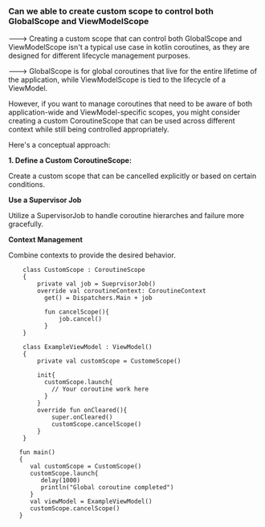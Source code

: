 ### Can we able to create custom scope to control both GlobalScope and ViewModelScope

---> Creating a custom scope that can control both GlobalScope and ViewModelScope isn't a typical use case in kotlin coroutines, as they are designed for different lifecycle management purposes. 

---> GlobalScope is for global coroutines that live for the entire lifetime of the application, while ViewModelScope is tied to the lifecycle of a ViewModel.

However, if you want to manage coroutines that need to be aware of both application-wide and ViewModel-specific scopes, you might consider creating a custom CoroutineScope that can be used across different context while still being controlled appropriately.

Here's a conceptual approach:

**1. Define a Custom CoroutineScope:**

   Create a custom scope that can be cancelled explicitly or based on certain conditions.

**Use a Supervisor Job**     

  Utilize a SupervisorJob to handle coroutine hierarches and failure more gracefully.

**Context Management**

  Combine contexts to provide the desired behavior.


        class CustomScope : CoroutineScope
        {
            private val job = SueprvisorJob()
            override val coroutineContext: CoroutineContext
              get() = Dispatchers.Main + job

              fun cancelScope(){
                  job.cancel()
              }
        }

        class ExampleViewModel : ViewModel()
        {
            private val customScope = CustomeScope()

            init{
              customScope.launch{
                // Your coroutine work here
              }
            }
            override fun onCleared(){
                super.onCleared()
                customScope.cancelScope()
            }
        }
   
       fun main()
       {
          val customScope = CustomScope()
          customScope.launch{
             delay(1000)
             println("Global coroutine completed")
          }
          val viewModel = ExampleViewModel()
          customScope.cancelScope()
       }
